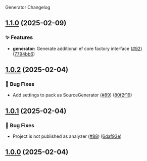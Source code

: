 Generator Changelog
<a name="1.1.0"></a>
## [1.1.0](https://www.github.com/SaveApis/SaveApis.Core/releases/tag/v1.1.0) (2025-02-09)

### ✨ Features

* **generator:** Generate additional ef core factory interface ([#92](https://www.github.com/SaveApis/SaveApis.Core/issues/92)) ([7794bb6](https://www.github.com/SaveApis/SaveApis.Core/commit/7794bb6e7c88017020d48cb472ca28ea098e389e))

<a name="1.0.2"></a>
## [1.0.2](https://www.github.com/SaveApis/SaveApis.Core/releases/tag/v1.0.2) (2025-02-04)

### 🐛 Bug Fixes

* Add settings to pack as SourceGenerator ([#89](https://www.github.com/SaveApis/SaveApis.Core/issues/89)) ([80f2f19](https://www.github.com/SaveApis/SaveApis.Core/commit/80f2f1929aec11fb64c717073c6dd961beae31c8))

<a name="1.0.1"></a>
## [1.0.1](https://www.github.com/SaveApis/SaveApis.Core/releases/tag/v1.0.1) (2025-02-04)

### 🐛 Bug Fixes

* Project is not published as analyzer ([#88](https://www.github.com/SaveApis/SaveApis.Core/issues/88)) ([6daf93e](https://www.github.com/SaveApis/SaveApis.Core/commit/6daf93e4b59a3da93d559ce5a491e89b623ae988))

<a name="1.0.0"></a>
## [1.0.0](https://www.github.com/SaveApis/SaveApis.Core/releases/tag/v1.0.0) (2025-02-04)

